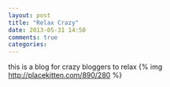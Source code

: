 ```yaml
---
layout: post
title: "Relax Crazy"
date: 2013-05-31 14:50
comments: true
categories: 
---
```

this is a blog for crazy bloggers to relax
{% img http://placekitten.com/890/280 %}




